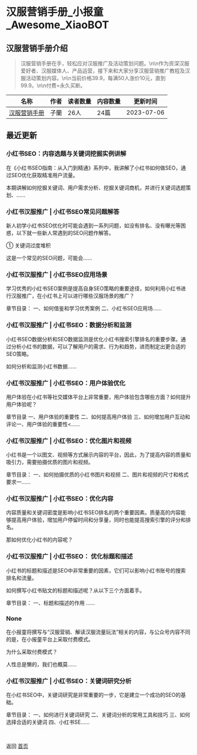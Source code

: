 # 汉服营销手册_小报童_Awesome_XiaoBOT

## 汉服营销手册介绍
> 汉服营销手册在手，轻松应对汉服推广及活动策划问题。\n\n作为资深汉服爱好者、汉服媒体人、产品运营，接下来和大家分享汉服营销推广教程及汉服活动策划内容。\n\n当前价格39.9，每满50人涨价10元，直到99.9。\n\n付费=永久买断。  
  


|名称|作者|读者数量|内容数量|更新时间|
|---|---|---|---|---|
|[汉服营销手册](https://xiaobot.net/p/hanfu?refer=0b133df9-27dc-423b-8101-639049001c13)|子蘭|26人|24篇|2023-07-06|

## 最近更新
### 小红书SEO：内容选题与关键词挖掘实例讲解

在《小红书SEO指南：从入门到精通》系列中，我讲解了小红书如何做SEO，通过SEO优化获取精准用户流量。

本期讲解如何挖掘关键词、用户需求分析、挖掘关键词商机，并进行关键词选题策划、......

### 小红书汉服推广 | 小红书SEO常见问题解答

新人初学小红书SEO优化时可能会遇到一系列问题，如没有排名、没有曝光等困惑，以下就一些新人常遇到的SEO问题作解答。

① 关键词过度堆积

这是一个常见的SEO问题，可能会......

### 小红书汉服推广 | 小红书SEO应用场景

学习优秀的小红书SEO案例是提高自身SEO策略的重要途径，如何利用小红书进行汉服推广，在小红书上可以进行哪些汉服场景的推广？

章节目录： 一、如何借鉴和学习优秀案例 二、小红书SEO应用场......

### 小红书汉服推广 | 小红书SEO：数据分析和监测

小红书SEO数据分析和SEO数据监测是优化小红书搜索引擎排名的重要步骤。通过分析小红书的数据，可以了解用户的需求、行为和趋势，进而制定出更合适的SEO策略。

如何分析和监测小红书数据......

### 小红书汉服推广 | 小红书SEO：用户体验优化

用户体验在小红书等社交媒体平台上非常重要，用户体验包含哪些方面？如何提升用户体验呢？

章节目录 一、用户体验的重要性 二、如何提高用户体验 三、如何增加用户互动和评论一、用户体验的重要性<......

### 小红书汉服推广 | 小红书SEO：优化图片和视频

小红书是一个以图文、视频等方式展示内容的平台，因此，为了提高内容的质量和吸引力，需要拍摄优质的图片和视频。

章节目录： 一、如何拍摄优质的小红书图片和视频 二、图片和视频的尺寸和格式要求一......

### 小红书汉服推广 | 小红书SEO：优化内容

内容质量和关键词密度是影响小红书SEO排名的两个重要因素。质量高的内容能够提高用户体验，增加用户停留时间和分享量，同时也能提高搜索引擎的评分和排名。

那如何优化小红书的内容呢？

### 小红书汉服推广 | 小红书SEO： 优化标题和描述

小红书的标题和描述是SEO中非常重要的因素，它们可以影响小红书账号的搜索排名和流量。

如何撰写小红书贴文的标题和描述呢？从以下三个方面着手。

章节目录： 一、标题和描述的作用 ......

### None

在小报童将撰写与“汉服营销、解读汉服流量玩法”相关的内容，与公众号内容不同的是，在小报童平台上采取付费模式。

为什么采取付费模式？

人性总是懒的，我们也概莫......

### 小红书汉服推广 | 小红书SEO：关键词研究分析

在小红书SEO中，关键词研究是非常重要的一步，它是建立一个成功的SEO的基础。

章节目录： 一、如何进行关键词研究 二、关键词分析的常用工具和技巧 三、如何选择合适的关键词 四、小红书SE......


<a href="https://github.com/Reno9527/awesome-xiaobot" style="color: white; text-decoration: none;">awesome-xiaobot</a>

返回 [首页](../README.md)
